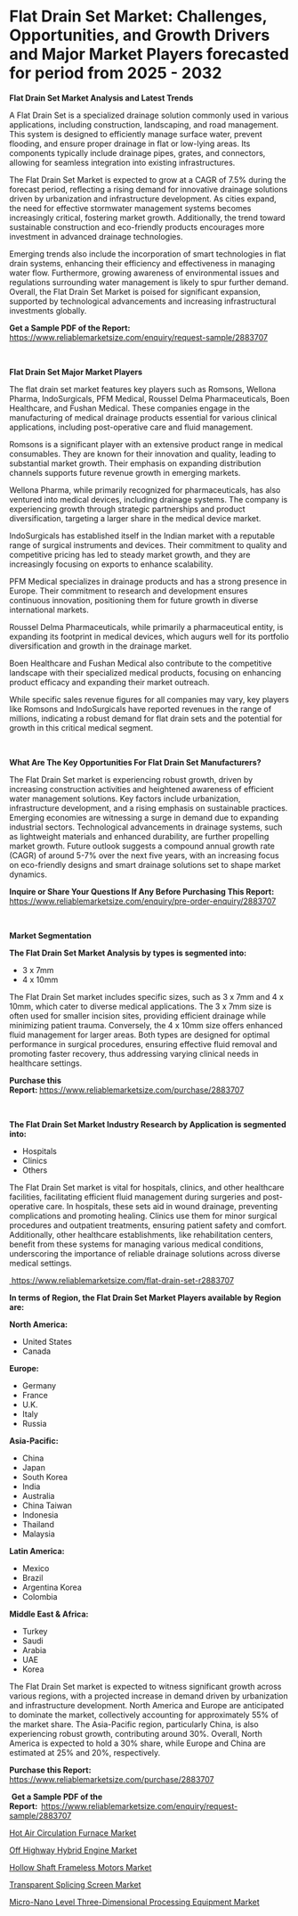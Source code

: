 <p><h1>Flat Drain Set Market: Challenges, Opportunities, and Growth Drivers and Major Market Players forecasted for period from 2025 - 2032</h1></p><p><strong>Flat Drain Set Market Analysis and Latest Trends</strong></p>
<p><p>A Flat Drain Set is a specialized drainage solution commonly used in various applications, including construction, landscaping, and road management. This system is designed to efficiently manage surface water, prevent flooding, and ensure proper drainage in flat or low-lying areas. Its components typically include drainage pipes, grates, and connectors, allowing for seamless integration into existing infrastructures.</p><p>The Flat Drain Set Market is expected to grow at a CAGR of 7.5% during the forecast period, reflecting a rising demand for innovative drainage solutions driven by urbanization and infrastructure development. As cities expand, the need for effective stormwater management systems becomes increasingly critical, fostering market growth. Additionally, the trend toward sustainable construction and eco-friendly products encourages more investment in advanced drainage technologies.</p><p>Emerging trends also include the incorporation of smart technologies in flat drain systems, enhancing their efficiency and effectiveness in managing water flow. Furthermore, growing awareness of environmental issues and regulations surrounding water management is likely to spur further demand. Overall, the Flat Drain Set Market is poised for significant expansion, supported by technological advancements and increasing infrastructural investments globally.</p></p>
<p><strong>Get a Sample PDF of the Report:&nbsp;</strong> <a href="https://www.reliablemarketsize.com/enquiry/request-sample/2883707?utm_campaign=1131&utm_medium=2&utm_source=Github&utm_content=ia&utm_term=13032025&utm_id=flat-drain-set">https://www.reliablemarketsize.com/enquiry/request-sample/2883707</a></p>
<p>&nbsp;</p>
<p><strong>Flat Drain Set Major Market Players</strong></p>
<p><p>The flat drain set market features key players such as Romsons, Wellona Pharma, IndoSurgicals, PFM Medical, Roussel Delma Pharmaceuticals, Boen Healthcare, and Fushan Medical. These companies engage in the manufacturing of medical drainage products essential for various clinical applications, including post-operative care and fluid management.</p><p>Romsons is a significant player with an extensive product range in medical consumables. They are known for their innovation and quality, leading to substantial market growth. Their emphasis on expanding distribution channels supports future revenue growth in emerging markets.</p><p>Wellona Pharma, while primarily recognized for pharmaceuticals, has also ventured into medical devices, including drainage systems. The company is experiencing growth through strategic partnerships and product diversification, targeting a larger share in the medical device market.</p><p>IndoSurgicals has established itself in the Indian market with a reputable range of surgical instruments and devices. Their commitment to quality and competitive pricing has led to steady market growth, and they are increasingly focusing on exports to enhance scalability.</p><p>PFM Medical specializes in drainage products and has a strong presence in Europe. Their commitment to research and development ensures continuous innovation, positioning them for future growth in diverse international markets.</p><p>Roussel Delma Pharmaceuticals, while primarily a pharmaceutical entity, is expanding its footprint in medical devices, which augurs well for its portfolio diversification and growth in the drainage market.</p><p>Boen Healthcare and Fushan Medical also contribute to the competitive landscape with their specialized medical products, focusing on enhancing product efficacy and expanding their market outreach.</p><p>While specific sales revenue figures for all companies may vary, key players like Romsons and IndoSurgicals have reported revenues in the range of millions, indicating a robust demand for flat drain sets and the potential for growth in this critical medical segment.</p></p>
<p>&nbsp;</p>
<p><strong>What Are The Key Opportunities For Flat Drain Set Manufacturers?</strong></p>
<p><p>The Flat Drain Set market is experiencing robust growth, driven by increasing construction activities and heightened awareness of efficient water management solutions. Key factors include urbanization, infrastructure development, and a rising emphasis on sustainable practices. Emerging economies are witnessing a surge in demand due to expanding industrial sectors. Technological advancements in drainage systems, such as lightweight materials and enhanced durability, are further propelling market growth. Future outlook suggests a compound annual growth rate (CAGR) of around 5-7% over the next five years, with an increasing focus on eco-friendly designs and smart drainage solutions set to shape market dynamics.</p></p>
<p><strong>Inquire or Share Your Questions If Any Before Purchasing This Report:</strong> <a href="https://www.reliablemarketsize.com/enquiry/pre-order-enquiry/2883707?utm_campaign=1131&utm_medium=2&utm_source=Github&utm_content=ia&utm_term=13032025&utm_id=flat-drain-set">https://www.reliablemarketsize.com/enquiry/pre-order-enquiry/2883707</a></p>
<p>&nbsp;</p>
<p><strong>Market Segmentation</strong></p>
<p><strong>The Flat Drain Set Market Analysis by types is segmented into:</strong></p>
<p><ul><li>3 x 7mm</li><li>4 x 10mm</li></ul></p>
<p><p>The Flat Drain Set market includes specific sizes, such as 3 x 7mm and 4 x 10mm, which cater to diverse medical applications. The 3 x 7mm size is often used for smaller incision sites, providing efficient drainage while minimizing patient trauma. Conversely, the 4 x 10mm size offers enhanced fluid management for larger areas. Both types are designed for optimal performance in surgical procedures, ensuring effective fluid removal and promoting faster recovery, thus addressing varying clinical needs in healthcare settings.</p></p>
<p><strong>Purchase this Report:&nbsp;</strong><a href="https://www.reliablemarketsize.com/purchase/2883707?utm_campaign=1131&utm_medium=2&utm_source=Github&utm_content=ia&utm_term=13032025&utm_id=flat-drain-set">https://www.reliablemarketsize.com/purchase/2883707</a></p>
<p>&nbsp;</p>
<p><strong>The Flat Drain Set Market Industry Research by Application is segmented into:</strong></p>
<p><ul><li>Hospitals</li><li>Clinics</li><li>Others</li></ul></p>
<p><p>The Flat Drain Set market is vital for hospitals, clinics, and other healthcare facilities, facilitating efficient fluid management during surgeries and post-operative care. In hospitals, these sets aid in wound drainage, preventing complications and promoting healing. Clinics use them for minor surgical procedures and outpatient treatments, ensuring patient safety and comfort. Additionally, other healthcare establishments, like rehabilitation centers, benefit from these systems for managing various medical conditions, underscoring the importance of reliable drainage solutions across diverse medical settings.</p></p>
<p><a href="https://www.reliablemarketsize.com/flat-drain-set-r2883707?utm_campaign=1131&utm_medium=2&utm_source=Github&utm_content=ia&utm_term=13032025&utm_id=flat-drain-set">&nbsp;https://www.reliablemarketsize.com/flat-drain-set-r2883707</a></p>
<p><strong>In terms of Region, the Flat Drain Set Market Players available by Region are:</strong></p>
<p>
    <p> <strong> North America: </strong>
        <ul>
            <li>United States</li>
            <li>Canada</li>
        </ul>
        </p> 
    <p> <strong> Europe: </strong>
        <ul>
            <li>Germany</li>
            <li>France</li>
            <li>U.K.</li>
            <li>Italy</li>
            <li>Russia</li>
        </ul>
        </p> 
    <p> <strong> Asia-Pacific: </strong>
        <ul>
            <li>China</li>
            <li>Japan</li>
            <li>South Korea</li>
            <li>India</li>
            <li>Australia</li>
            <li>China Taiwan</li>
            <li>Indonesia</li>
            <li>Thailand</li>
            <li>Malaysia</li>
        </ul>
        </p> 
    <p> <strong> Latin America: </strong>
        <ul>
            <li>Mexico</li>
            <li>Brazil</li>
            <li>Argentina Korea</li>
            <li>Colombia</li>
        </ul>
        </p> 
    <p> <strong> Middle East & Africa: </strong>
        <ul>
            <li>Turkey</li>
            <li>Saudi</li>
            <li>Arabia</li>
            <li>UAE</li>
            <li>Korea</li>
        </ul>
    </p>
    </p>
<p><p>The Flat Drain Set market is expected to witness significant growth across various regions, with a projected increase in demand driven by urbanization and infrastructure development. North America and Europe are anticipated to dominate the market, collectively accounting for approximately 55% of the market share. The Asia-Pacific region, particularly China, is also experiencing robust growth, contributing around 30%. Overall, North America is expected to hold a 30% share, while Europe and China are estimated at 25% and 20%, respectively.</p></p>
<p><strong>Purchase this Report: </strong><a href="https://www.reliablemarketsize.com/purchase/2883707?utm_campaign=1131&utm_medium=2&utm_source=Github&utm_content=ia&utm_term=13032025&utm_id=flat-drain-set">https://www.reliablemarketsize.com/purchase/2883707</a></p>
<p>&nbsp;<strong>Get a Sample PDF of the Report:&nbsp;&nbsp;</strong><a href="https://www.reliablemarketsize.com/enquiry/request-sample/2883707?utm_campaign=1131&utm_medium=2&utm_source=Github&utm_content=ia&utm_term=13032025&utm_id=flat-drain-set">https://www.reliablemarketsize.com/enquiry/request-sample/2883707</a></p>
<p><strong></strong></p>
<p><p><a href="https://github.com/fontshatintj/Market-Research-Report-List-1/blob/main/hot-air-circulation-furnace-market.md?utm_campaign=1131&utm_medium=2&utm_source=Github&utm_content=ia&utm_term=13032025&utm_id=flat-drain-set">Hot Air Circulation Furnace Market</a></p><p><a href="https://github.com/firdwsermald/Market-Research-Report-List-1/blob/main/off-highway-hybrid-engine-market.md?utm_campaign=1131&utm_medium=2&utm_source=Github&utm_content=ia&utm_term=13032025&utm_id=flat-drain-set">Off Highway Hybrid Engine Market</a></p><p><a href="https://github.com/etapaqanee/Market-Research-Report-List-1/blob/main/hollow-shaft-frameless-motors-market.md?utm_campaign=1131&utm_medium=2&utm_source=Github&utm_content=ia&utm_term=13032025&utm_id=flat-drain-set">Hollow Shaft Frameless Motors Market</a></p><p><a href="https://github.com/wilzeryammy/Market-Research-Report-List-1/blob/main/transparent-splicing-screen-market.md?utm_campaign=1131&utm_medium=2&utm_source=Github&utm_content=ia&utm_term=13032025&utm_id=flat-drain-set">Transparent Splicing Screen Market</a></p><p><a href="https://github.com/winjelequegt/Market-Research-Report-List-1/blob/main/micro-nano-level-three-dimensional-processing-equipment-market.md?utm_campaign=1131&utm_medium=2&utm_source=Github&utm_content=ia&utm_term=13032025&utm_id=flat-drain-set">Micro-Nano Level Three-Dimensional Processing Equipment Market</a></p></p>